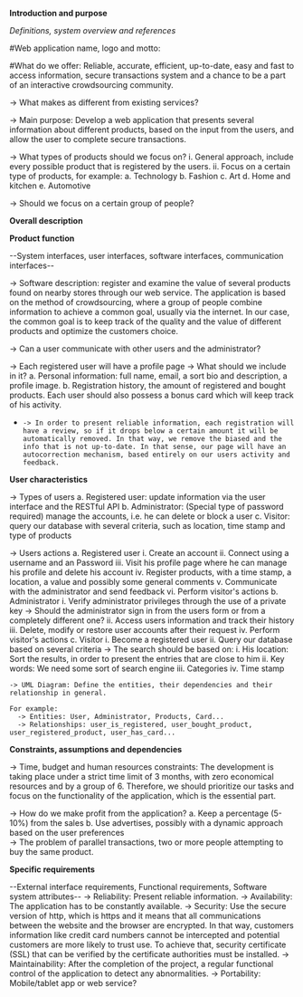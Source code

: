 **Introduction and purpose**

  *Definitions, system overview and references*

  #Web application name, logo and motto:

  #What do we offer: Reliable, accurate, efficient, up-to-date, easy and fast to access information, secure transactions system and a chance to be a part of an interactive crowdsourcing community.

  -> What makes as different from existing services?

  -> Main purpose: Develop a web application that presents several information about different products, based on the input from the users, and allow the user to complete secure transactions.

  -> What types of products should we focus on?
    i. General approach, include every possible product that is registered by the users.
    ii. Focus on a certain type of products, for example:
      a. Technology
      b. Fashion
      c. Art
      d. Home and kitchen
      e. Automotive

  -> Should we focus on a certain group of people?



**Overall description**

**Product function**

  --System interfaces, user interfaces, software interfaces, communication interfaces--

  -> Software description: register and examine the value of several products found on nearby stores through our web service. The application is based on the method of crowdsourcing, where a group of people combine information to achieve a common goal, usually via the internet. In our case, the common goal is to keep track of the quality and the value of different products and optimize the customers choice.

  -> Can a user communicate with other users and the administrator?

  -> Each registered user will have a profile page
    -> What should we include in it?
      a. Personal information: full name, email, a sort bio and description, a profile image.
      b. Registration history, the amount of registered and bought products. Each user should also possess a bonus card which will keep track of his activity.  
  -     -> In order to present reliable information, each registration will have a review, so if it drops below a certain amount it will be automatically removed. In that way, we remove the biased and the info that is not up-to-date. In that sense, our page will have an autocorrection mechanism, based entirely on our users activity and feedback.  

**User characteristics**

  -> Types of users
    a. Registered user: update information via the user interface and the RESTful API
    b. Administrator: (Special type of password required) manage the accounts, i.e. he can delete or block a user
    c. Visitor: query our database with several criteria, such as location, time stamp and type of products

  -> Users actions
    a. Registered user
      i. Create an account
      ii. Connect using a username and an Password
      iii. Visit his profile page where he can manage his profile and delete his account
      iv. Register products, with a time stamp, a location, a value and possibly some general comments
      v. Communicate with the administrator and send feedback
      vi. Perform visitor's actions
    b. Administrator
      i. Verify administrator privileges through the use of a private key
        -> Should the administrator sign in from the users form or from a completely different one?
      ii. Access users information and track their history
      iii. Delete, modify or restore user accounts after their request
      iv. Perform visitor's actions
    c. Visitor
      i. Become a registered user
      ii. Query our database based on several criteria
        -> The search should be based on:
          i. His location: Sort the results, in order to present the entries that are close to him
          ii. Key words: We need some sort of search engine
          iii. Categories
          iv. Time stamp

    -> UML Diagram: Define the entities, their dependencies and their relationship in general.

    For example:
      -> Entities: User, Administrator, Products, Card...
      -> Relationships: user_is_registered, user_bought_product, user_registered_product, user_has_card...


**Constraints, assumptions and dependencies**

  -> Time, budget and human resources constraints: The development is taking place under a strict time limit of 3 months, with zero economical resources and by a group of 6. Therefore, we should prioritize our tasks and focus on the functionality of the application, which is the essential part.

  ->  How do we make profit from the application?
    a. Keep a percentage (5-10%) from the sales
    b. Use advertises, possibly with a dynamic approach based on the user preferences  
  -> The problem of parallel transactions, two or more people attempting to buy the same product.

**Specific requirements**

  --External interface requirements, Functional requirements, Software system attributes--
    -> Reliability: Present reliable information.
    -> Availability: The application has to be constantly available.
    -> Security: Use the secure version of http, which is https and it means that all communications between the website and the browser are encrypted. In that way, customers information like credit card numbers cannot be intercepted and potential customers are more likely to trust use. To achieve that, security certificate (SSL) that can be verified by the certificate authorities must be installed.
    -> Maintainability: After the completion of the project, a regular functional control of the application to detect any abnormalities.
    -> Portability: Mobile/tablet app or web service?
